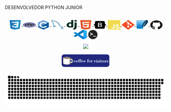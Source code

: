 DESENVOLVEDOR PYTHON JUNIOR
<div align="center">
  <a href="https://github.com/IsadoraFerrao">
  <!--<img height="180em" src="https://github-readme-stats.vercel.app/api?username=IsadoraFerrao&show_icons=true&theme=highcontrast&include_all_commits=true&title_color=pink&count_private=true"/>
     
  <img height="180em" src="https://github-readme-stats.vercel.app/api/top-langs/?username=IsadoraFerrao&layout=compact&&title_color=pink&theme=highcontrast"/>
</div>-->
<div style="display: inline_block"><br>
  
  <img align="center" alt="Isa-CSS" height="30" width="40" src="https://raw.githubusercontent.com/devicons/devicon/master/icons/css3/css3-original.svg">
  <img align="center" alt="Isa-php" height="30" width="40" src="https://raw.githubusercontent.com/devicons/devicon/master/icons/php/php-original.svg">
  <img align="center" alt="Isa-C" height="30" width="40" src="https://raw.githubusercontent.com/devicons/devicon/master/icons/c/c-original.svg">
  <img align="center" alt="Isa-mysql" height="30" width="40" src="https://raw.githubusercontent.com/devicons/devicon/master/icons/mysql/mysql-original.svg">
  <img align="center" alt="Isa-django" height="30" width="40" src="https://raw.githubusercontent.com/devicons/devicon/master/icons/django/django-plain.svg">
  <img align="center" alt="Isa-HTML" height="30" width="40" src="https://raw.githubusercontent.com/devicons/devicon/master/icons/html5/html5-original.svg">
  <img align="center" alt="Isa-boostrap" height="30" width="40" src="https://raw.githubusercontent.com/devicons/devicon/master/icons/bootstrap/bootstrap-plain.svg">
  <img align="center" alt="Isa-Js" height="30" width="40" src="https://raw.githubusercontent.com/devicons/devicon/master/icons/javascript/javascript-plain.svg">
  <img align="center" alt="Isa-git" height="30" width="40" src="https://raw.githubusercontent.com/devicons/devicon/master/icons/git/git-plain.svg">
  <img align="center" alt="Isa-sqlite" height="30" width="40" src="https://raw.githubusercontent.com/devicons/devicon/master/icons/sqlite/sqlite-original.svg">
  <img align="center" alt="Isa-github" height="30" width="40" src="https://raw.githubusercontent.com/devicons/devicon/master/icons/github/github-original.svg">
  <img align="center" alt="Isa-vscode" height="30" width="40" src="https://raw.githubusercontent.com/devicons/devicon/master/icons/vscode/vscode-original.svg">
  <img align="center" alt="Isa-terminal" height="30" width="30" src="https://raw.githubusercontent.com/github/explore/80688e429a7d4ef2fca1e82350fe8e3517d3494d/topics/terminal/terminal.png">


  <a href="https://www.linkedin.com/in/abraao-borges-4ab8a4158/" target="_blank"><img src="https://img.shields.io/badge/-LinkedIn-0000CD?style=for-the-badge&logo=linkedin&logoColor=white" target="_blank"></a> 
  
  <a href="https://www.freepik.com/free-photo/coffee_1271492.htm" target="_blank"><img src="https://github.com/IsadoraFerrao/IsadoraFerrao/blob/main/coffee.png" alt="Free coffee for visitors" style="height: 40px !important;width: 150px !important;" ></a>
  
  ![Snake animation](https://github.com/IsadoraFerrao/IsadoraFerrao/blob/main/snake.svg)
</div>

